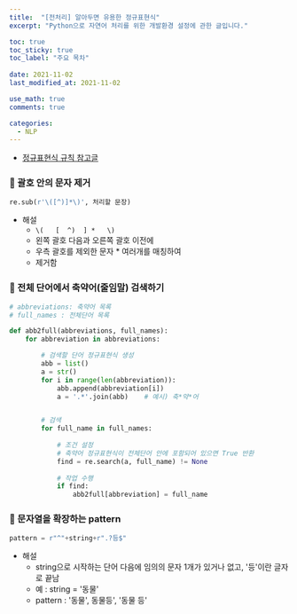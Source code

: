 ```yaml
---
title:  "[전처리] 알아두면 유용한 정규표현식"
excerpt: "Python으로 자연어 처리를 위한 개발환경 설정에 관한 글입니다."

toc: true
toc_sticky: true
toc_label: "주요 목차"
 
date: 2021-11-02
last_modified_at: 2021-11-02

use_math: true
comments: true

categories:
  - NLP
---
```




- [정규표현식 규칙 참고글](https://wikidocs.net/21703) 



### 📌 괄호 안의 문자 제거

```python
re.sub(r'\([^)]*\)', 처리할 문장)
```

- 해설
  -  ```\(   [  ^)  ] *   \)```
  - 왼쪽 괄호 다음과 오른쪽 괄호 이전에
  - 우측 괄호를 제외한 문자 * 여러개를 매칭하여
  - 제거함



### 📌 전체 단어에서 축약어(줄임말) 검색하기

```python
# abbreviations: 축약어 목록
# full_names : 전체단어 목록

def abb2full(abbreviations, full_names):
	for abbreviation in abbreviations:

        # 검색할 단어 정규표현식 생성
        abb = list()
        a = str()
        for i in range(len(abbreviation)):
            abb.append(abbreviation[i])
            a = '.*'.join(abb)    # 예시) 축*약*어


        # 검색
        for full_name in full_names:
            
            # 조건 설정
            # 축약어 정규표현식이 전체단어 안에 포함되어 있으면 True 반환
            find = re.search(a, full_name) != None
            
            # 작업 수행
            if find:
                abb2full[abbreviation] = full_name
```



### 📌 문자열을 확장하는 pattern

```python
pattern = r"^"+string+r".?등$"
```

- 해설
  - string으로 시작하는 단어 다음에 임의의 문자 1개가 있거나 없고, '등'이란 글자로 끝남
  - 예 : string = '동물'
  - pattern : '동물', 동물등', '동물 등'
